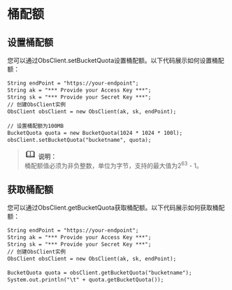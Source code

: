 # 桶配额<a name="ZH-CN_TOPIC_0142815495"></a>

## 设置桶配额<a name="section8517109534"></a>

您可以通过ObsClient.setBucketQuota设置桶配额。以下代码展示如何设置桶配额：

```
String endPoint = "https://your-endpoint";
String ak = "*** Provide your Access Key ***";
String sk = "*** Provide your Secret Key ***";
// 创建ObsClient实例
ObsClient obsClient = new ObsClient(ak, sk, endPoint);

// 设置桶配额为100MB
BucketQuota quota = new BucketQuota(1024 * 1024 * 100l);
obsClient.setBucketQuota("bucketname", quota);
```

>![](public_sys-resources/icon-note.gif) **说明：**   
>桶配额值必须为非负整数，单位为字节，支持的最大值为2<sup>63</sup>  - 1。  

## 获取桶配额<a name="section105838221315"></a>

您可以通过ObsClient.getBucketQuota获取桶配额。以下代码展示如何获取桶配额：

```
String endPoint = "https://your-endpoint";
String ak = "*** Provide your Access Key ***";
String sk = "*** Provide your Secret Key ***";
// 创建ObsClient实例
ObsClient obsClient = new ObsClient(ak, sk, endPoint);

BucketQuota quota = obsClient.getBucketQuota("bucketname");
System.out.println("\t" + quota.getBucketQuota());
```

